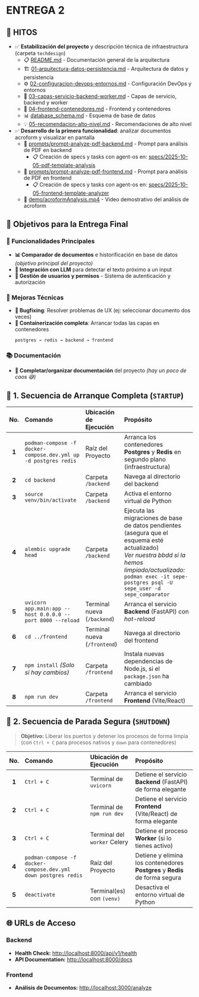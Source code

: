 # ENTREGA 2

## 🎯 HITOS

- ✅ **Estabilización del proyecto** y descripción técnica de infraestructura (carpeta `techdesign`)
  - 📋 [README.md](techdesign/README.md) - Documentación general de la arquitectura
  - 🏗️ [01-arquitectura-datos-persistencia.md](techdesign/01-arquitectura-datos-persistencia.md) - Arquitectura de datos y persistencia
  - ⚙️ [02-configuracion-devops-entornos.md](techdesign/02-configuracion-devops-entornos.md) - Configuración DevOps y entornos
  - 🔧 [03-capas-servicio-backend-worker.md](techdesign/03-capas-servicio-backend-worker.md) - Capas de servicio, backend y worker
  - 🎨 [04-frontend-contenedores.md](techdesign/04-frontend-contenedores.md) - Frontend y contenedores
  - 📊 [database_schema.md](techdesign/database_schema.md) - Esquema de base de datos
  - 💡 [05-recomendacion-alto-nivel.md](techdesign/05-recomendacion-alto-nivel.md) - Recomendaciones de alto nivel
- ✅ **Desarrollo de la primera funcionalidad**: analizar documentos acroform y visualizar en pantalla
  - 📄 [prompts/prompt-analyze-pdf-backend.md](prompts/prompt-analyze-pdf-backend.md) - Prompt para análisis de PDF en backend
    - 📋 Creación de specs y tasks con agent-os en: [specs/2025-10-05-pdf-template-analysis](specs/2025-10-05-pdf-template-analysis)
  - 📄 [prompts/prompt-analyze-pdf-frontend.md](prompts/prompt-analyze-pdf-frontend.md) - Prompt para análisis de PDF en frontend
    - 📋 Creación de specs y tasks con agent-os en: [specs/2025-10-05-frontend-template-analyzer](specs/2025-10-05-frontend-template-analyzer)
  - 🎥 [demo/acroformAnalysis.mp4](demo/acroformAnalysis.mp4) - Video demostrativo del análisis de acroform

## 🎯 Objetivos para la Entrega Final

### 🚀 Funcionalidades Principales

- **📊 Comparador de documentos** e historificación en base de datos _(objetivo principal del proyecto)_
- **🤖 Integración con LLM** para detectar el texto próximo a un input
- **👥 Gestión de usuarios y permisos** - Sistema de autenticación y autorización

### 🐛 Mejoras Técnicas

- **🔧 Bugfixing**: Resolver problemas de UX (ej: seleccionar documento dos veces)
- **🐳 Containerización completa**: Arrancar todas las capas en contenedores
  ```
  postgres → redis → backend → frontend
  ```

### 📚 Documentación

- **📖 Completar/organizar documentación** del proyecto _(hay un poco de caos 😅)_

## 🚀 1. Secuencia de Arranque Completa (`STARTUP`)

|  No.  | Comando                                                         | Ubicación de Ejecución       | Propósito                                                                                                                                                                                                                       |
| :---: | :-------------------------------------------------------------- | :--------------------------- | :------------------------------------------------------------------------------------------------------------------------------------------------------------------------------------------------------------------------------ |
| **1** | `podman-compose -f docker-compose.dev.yml up -d postgres redis` | Raíz del Proyecto            | Arranca los contenedores **Postgres** y **Redis** en segundo plano (infraestructura)                                                                                                                                            |
| **2** | `cd backend`                                                    | Carpeta `/backend`           | Navega al directorio del backend                                                                                                                                                                                                |
| **3** | `source venv/bin/activate`                                      | Carpeta `/backend`           | Activa el entorno virtual de Python                                                                                                                                                                                             |
| **4** | `alembic upgrade head`                                          | Carpeta `/backend`           | Ejecuta las migraciones de base de datos pendientes (asegura que el esquema esté actualizado)<br/>_Ver nuestra bbdd si la hemos limpiado/actualizado:_<br/>`podman exec -it sepe-postgres psql -U sepe_user -d sepe_comparator` |
| **5** | `uvicorn app.main:app --host 0.0.0.0 --port 8000 --reload`      | Terminal nueva (`/backend`)  | Arranca el servicio **Backend** (FastAPI) con _hot-reload_                                                                                                                                                                      |
| **6** | `cd ../frontend`                                                | Terminal nueva (`/frontend`) | Navega al directorio del frontend                                                                                                                                                                                               |
| **7** | `npm install` _(Solo si hay cambios)_                           | Carpeta `/frontend`          | Instala nuevas dependencias de Node.js, si el `package.json` ha cambiado                                                                                                                                                        |
| **8** | `npm run dev`                                                   | Carpeta `/frontend`          | Arranca el servicio **Frontend** (Vite/React)                                                                                                                                                                                   |

## 🛑 2. Secuencia de Parada Segura (`SHUTDOWN`)

> **Objetivo:** Liberar los puertos y detener los procesos de forma limpia (con `Ctrl + C` para procesos nativos y `down` para contenedores)

|  No.  | Comando                                                        | Ubicación de Ejecución       | Propósito                                                                   |
| :---: | :------------------------------------------------------------- | :--------------------------- | :-------------------------------------------------------------------------- |
| **1** | `Ctrl + C`                                                     | Terminal de `uvicorn`        | Detiene el servicio **Backend** (FastAPI) de forma elegante                 |
| **2** | `Ctrl + C`                                                     | Terminal de `npm run dev`    | Detiene el servicio **Frontend** (Vite/React) de forma elegante             |
| **3** | `Ctrl + C`                                                     | Terminal del `worker` Celery | Detiene el proceso **Worker** (si lo tienes activo)                         |
| **4** | `podman-compose -f docker-compose.dev.yml down postgres redis` | Raíz del Proyecto            | Detiene y elimina los contenedores **Postgres** y **Redis** de forma segura |
| **5** | `deactivate`                                                   | Terminal(es) con `(venv)`    | Desactiva el entorno virtual de Python                                      |

## 🌐 URLs de Acceso

### Backend

- **Health Check:** [http://localhost:8000/api/v1/health](http://localhost:8000/api/v1/health)
- **API Documentation:** [http://localhost:8000/docs](http://localhost:8000/docs)

### Frontend

- **Análisis de Documentos:** [http://localhost:3000/analyze](http://localhost:3000/analyze)
